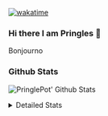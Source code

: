 [![wakatime](https://wakatime.com/badge/user/abd317df-612e-44b4-8787-15db7b574b2f.svg)](https://wakatime.com/@abd317df-612e-44b4-8787-15db7b574b2f)
### Hi there I am Pringles 👋

Bonjourno

### Github Stats
![PringlePot' Github Stats](https://github-readme-stats.vercel.app/api?username=PringlePot&show_icons=true&theme=dark&count_private=true)

<details>
  <summary>Detailed Stats</summary>
    
<!--START_SECTION:waka-->
![Profile Views](http://img.shields.io/badge/Profile%20Views-3-blue)

![Lines of code](https://img.shields.io/badge/From%20Hello%20World%20I%27ve%20Written-110%20Thousand%20lines%20of%20code-blue)

**🐱 My GitHub Data** 

> 🏆 125 Contributions in the Year 2022
 > 
> 📦 90.6 kB Used in GitHub's Storage 
 > 
> 💼 Opted to Hire
 > 
> 📜 10 Public Repositories 
 > 
> 🔑 11 Private Repositories  
 > 
**I'm an Early 🐤** 

```text
🌞 Morning    139 commits    ████░░░░░░░░░░░░░░░░░░░░░   18.31% 
🌆 Daytime    318 commits    ██████████░░░░░░░░░░░░░░░   41.9% 
🌃 Evening    302 commits    ██████████░░░░░░░░░░░░░░░   39.79% 
🌙 Night      0 commits      ░░░░░░░░░░░░░░░░░░░░░░░░░   0.0%

```
📅 **I'm Most Productive on Sunday** 

```text
Monday       167 commits    █████░░░░░░░░░░░░░░░░░░░░   22.0% 
Tuesday      62 commits     ██░░░░░░░░░░░░░░░░░░░░░░░   8.17% 
Wednesday    76 commits     ██░░░░░░░░░░░░░░░░░░░░░░░   10.01% 
Thursday     94 commits     ███░░░░░░░░░░░░░░░░░░░░░░   12.38% 
Friday       49 commits     █░░░░░░░░░░░░░░░░░░░░░░░░   6.46% 
Saturday     135 commits    ████░░░░░░░░░░░░░░░░░░░░░   17.79% 
Sunday       176 commits    █████░░░░░░░░░░░░░░░░░░░░   23.19%

```


📊 **This Week I Spent My Time On** 

```text
⌚︎ Time Zone: Europe/Amsterdam

💬 Programming Languages: 
Go                       8 hrs 52 mins       ███████████░░░░░░░░░░░░░░   46.33% 
TypeScript               8 hrs 50 mins       ███████████░░░░░░░░░░░░░░   46.12% 
CSS                      59 mins             █░░░░░░░░░░░░░░░░░░░░░░░░   5.19% 
Docker                   13 mins             ░░░░░░░░░░░░░░░░░░░░░░░░░   1.17% 
Text                     4 mins              ░░░░░░░░░░░░░░░░░░░░░░░░░   0.37%

🔥 Editors: 
WebStorm                 9 hrs 54 mins       █████████████░░░░░░░░░░░░   51.7% 
GoLand                   9 hrs 15 mins       ████████████░░░░░░░░░░░░░   48.3%

🐱‍💻 Projects: 
Frontend                 9 hrs 54 mins       █████████████░░░░░░░░░░░░   51.7% 
Backend                  8 hrs 46 mins       ███████████░░░░░░░░░░░░░░   45.8% 
Viewer                   18 mins             ░░░░░░░░░░░░░░░░░░░░░░░░░   1.58% 
gofiber-bug              9 mins              ░░░░░░░░░░░░░░░░░░░░░░░░░   0.87% 
Unknown Project          0 secs              ░░░░░░░░░░░░░░░░░░░░░░░░░   0.05%

💻 Operating System: 
Windows                  19 hrs 10 mins      █████████████████████████   100.0%

```

**I Mostly Code in Java** 

```text
Java                     7 repos             ███████████░░░░░░░░░░░░░░   43.75% 
JavaScript               2 repos             ███░░░░░░░░░░░░░░░░░░░░░░   12.5% 
TypeScript               2 repos             ███░░░░░░░░░░░░░░░░░░░░░░   12.5% 
Python                   1 repo              █░░░░░░░░░░░░░░░░░░░░░░░░   6.25% 
Kotlin                   1 repo              █░░░░░░░░░░░░░░░░░░░░░░░░   6.25%

```


**Timeline**

![Chart not found](https://raw.githubusercontent.com/PringlePot/PringlePot/main/charts/bar_graph.png) 


 Last Updated on 15/02/2022 00:37:36 UTC
<!--END_SECTION:waka-->

</details>
